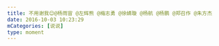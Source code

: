 ```yaml
---
title: 不用谢我😌@杨雨宙 @左辉熊 @梅志勇 @徐婧璇 @杨航 @杨鹏 @郑召作 @朱方杰
date: 2016-10-03 10:23:29
mCategories: [说说]
type: moment
---
```


<div id="pics-20161003102329"></div>

<script src="/lib/moment/pics.js"></script>
<script>
var data = [
    {"link": "2016-10-03_000004.jpeg", "type": "shuoshuo"}
];
picsRender(data, "pics-20161003102329");
</script>
